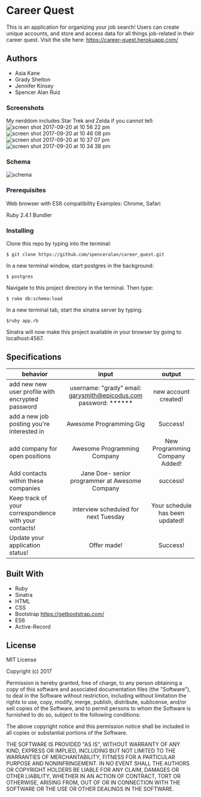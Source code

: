 # Career Quest

This is an application for organizing your job search!  Users can create unique accounts, and store and access data for all things job-related in their career quest. Visit the site here: https://career-quest.herokuapp.com/

## Authors

* Asia Kane
* Grady Shelton
* Jennifer Kinsey
* Spencer Alan Ruiz

### Screenshots
My nerddom includes Star Trek and Zelda if you cannot tell:
![screen shot 2017-09-20 at 10 56 22 pm](https://user-images.githubusercontent.com/26371824/30680899-19f247aa-9e57-11e7-8cab-7e9005acc4ae.png)
![screen shot 2017-09-20 at 10 46 08 pm](https://user-images.githubusercontent.com/26371824/30680900-19f3cb02-9e57-11e7-87a4-7e77759cb625.png)
![screen shot 2017-09-20 at 10 37 07 pm](https://user-images.githubusercontent.com/26371824/30680901-19f86c20-9e57-11e7-8768-ad4434c92626.png)
![screen shot 2017-09-20 at 10 34 38 pm](https://user-images.githubusercontent.com/26371824/30680902-1a07f7ee-9e57-11e7-8b8d-b1090f87406a.png)

### Schema
![schema](/public/img/schema.png)

### Prerequisites

Web browser with ES6 compatibility
Examples: Chrome, Safari

Ruby 2.4.1
Bundler

### Installing

Clone this repo by typing into the terminal:
```
$ git clone https://github.com/spenceralan/career_quest.git
```

In a new terminal window, start postgres in the background:
```
$ postgres
```

Navigate to this project directory in the terminal. Then type:
```
$ rake db:schema:load
```

In a new terminal tab, start the sinatra server by typing:
```
$ruby app.rb
```
Sinatra will now make this project available in your browser by going to localhost:4567.

## Specifications

| behavior |  input   |  output  |
|----------|:--------:|:--------:|
|add new new user profile with encrypted password| username: "grady" email: garysmith@epicodus.com password: ****** |new account created!|
|add a new job posting you're interested in| Awesome Programming Gig | Success!|
|add company for open positions| Awesome Programming Company | New Programming Company Added! |
|Add contacts within these companies | Jane Doe- senior programmer at Awesome Company | success! |
|Keep track of your correspondence with your contacts! | interview scheduled for next Tuesday| Your schedule has been updated! |
|Update your application status! | Offer made!| Success! |



## Built With

* Ruby
* Sinatra
* HTML
* CSS
* Bootstrap https://getbootstrap.com/
* ES6
* Active-Record


## License

MIT License

Copyright (c) 2017

Permission is hereby granted, free of charge, to any person obtaining a copy
of this software and associated documentation files (the "Software"), to deal
in the Software without restriction, including without limitation the rights
to use, copy, modify, merge, publish, distribute, sublicense, and/or sell
copies of the Software, and to permit persons to whom the Software is
furnished to do so, subject to the following conditions:

The above copyright notice and this permission notice shall be included in all
copies or substantial portions of the Software.

THE SOFTWARE IS PROVIDED "AS IS", WITHOUT WARRANTY OF ANY KIND, EXPRESS OR
IMPLIED, INCLUDING BUT NOT LIMITED TO THE WARRANTIES OF MERCHANTABILITY,
FITNESS FOR A PARTICULAR PURPOSE AND NONINFRINGEMENT. IN NO EVENT SHALL THE
AUTHORS OR COPYRIGHT HOLDERS BE LIABLE FOR ANY CLAIM, DAMAGES OR OTHER
LIABILITY, WHETHER IN AN ACTION OF CONTRACT, TORT OR OTHERWISE, ARISING FROM,
OUT OF OR IN CONNECTION WITH THE SOFTWARE OR THE USE OR OTHER DEALINGS IN THE
SOFTWARE.
